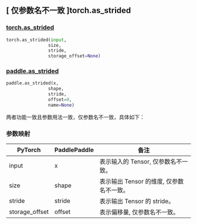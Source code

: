 ## [ 仅参数名不一致 ]torch.as_strided
### [torch.as_strided](https://pytorch.org/docs/stable/generated/torch.as_strided.html?highlight=as_strided#torch.as_strided)

```python
torch.as_strided(input,
                size,
                stride,
                storage_offset=None)
```

### [paddle.as_strided](https://www.paddlepaddle.org.cn/documentation/docs/zh/develop/api/paddle/as_strided_cn.html#as-strided)

```python
paddle.as_strided(x,
                shape,
                stride,
                offset=0,
                name=None)
```

两者功能一致且参数用法一致，仅参数名不一致，具体如下：
### 参数映射

| PyTorch       | PaddlePaddle | 备注                                                   |
| ------------- | ------------ | ------------------------------------------------------ |
| input          | x         | 表示输入的 Tensor, 仅参数名不一致。                                     |
| size           | shape            | 表示输出 Tensor 的维度, 仅参数名不一致。               |
| stride           | stride            | 表示输出 Tensor 的 stride。               |
| storage_offset   | offset            | 表示偏移量, 仅参数名不一致。    |
